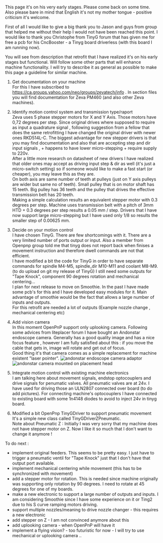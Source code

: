 This page it's on his very early stages. Please come back on some time. Also please bare in mind that English it's not my mother tongue - positive criticism it's welcome.

First of all I would like to give a big thank you to Jason and guys from group that helped me without their help I would not have been reached this point. I would like to thank you Christophe from TinyG forum that has given me for free a pcb for his CncBooster - a Tinyg board driverless (with this board I am running now).

You will see from description that retrofit that I have realized it's on his early stages but functional. Will follow some other parts that will enhance machine functionality.
I will try to describe it as general as possible to make this page a guideline for similar machine.

1. Get documentation on your machine  
For this I have subscribed to  https://ca.groups.yahoo.com/neo/groups/zevatech/info . In section files you will find documentation for Zeva PM460 (and also other Zeva machines).

2. Identify motion control system and transmission type/raport  
Zeva uses 5 phase stepper motors for X and Y Axis. Those motors have 0,72 degrees per step. Since original drives where supposed to require as input a quadrature signal , following suggestion from a fellow that does the same retrofitting I have changed the original driver with newer ones RKD514L-C. The biggest advantage for new stepper drivers is that you may find documentation and also that are accepting step and dir input signals ,  + happens to have lower micro-stepping + require supply to 220v.  
After a little more research on datasheet of new drivers I have realized that older ones may accept as driving input step & dir as well (it's just a micro-switch setting) so if someone would like to make a fast start (or cheaper), you may leave this as they are.     
On both axis are same number of teeth at pulleys (just on Y axis pulleys are wider but same no of teeth). Small pulley that is on motor shaft has 15 teeth. Big pulley has 36 teeth  and the pulley that drives the effective transmission belt has 20 teeth.   
Making a simple calculation results an equivalent stepper motor with 0.3 degrees per step.
Machine uses transmission belt with a pitch of 3mm HTD + 0.3 degrees per step results a 0.05 mm / step.
Drivers that I have now support large micro-stepping but I have used only 1/8 so results the smaller step of 0.00625
mm.  


3. Decide on your motion control  
I have chosen TinyG. There are few shortcomings with it. There are a very limited number of ports output or input. Also a member from Openpnp group told me that tinyg does not report back when finises a movement instruction and therefore dwell commands are not that efficient.  
I have modified a bit the code for TinyG in order to have separate commands for spindle M4-M5, spindle_dir M10-M11 and coolant M8-M9. (to do upload on git my release of TinyG)
I still need some outputs for "Tape Knock", component 90 degrees rotation and mechanical centering...   
I plan for next release to move on Smoothie. In the past I have made some pcb's for this and I have developed easy modules for it.  Main advantage of smoothie would be the fact that allows a large number of inputs and outputs.  
For this retrofit are needed a lot of outputs (Example nozzle change , mechanical centering etc)  

4. Add vision camera  
In this moment OpenPnP support only uplooking camera. Following some advices from liteplacer forum I have bought an Andonstar endoscope camera.  Generally has a good quality image and has a nice focus feature , however I am fully satisfied about this : if you move the cable that gets in, image will rotate and get out of focus.   
Good thing it's that camera comes as a simple replacement for machine existent "laser pointer".
 ![andonstar endoscope camera adaptor](https://plus.google.com/107318571191916561952/posts/1o2khV81xyJ)
 ![andonstar camera mounted on placement head](https://plus.google.com/107318571191916561952/posts/fz586b5sAUt)  
5. Integrate motion control with existing machine electronics  
I am talking here about movement signals, endstop optocouplers and drive signals for penumatic valves.
All pneumatic valves are at 24v. I have used for driving those an ULN2807 connected over board (to do add pictures).
For connecting machine's optocouplers I have connected to existing board with some 1n4148 diodes to avoid to inject 24v in tinyg board.  

6. Modified a bit OpenPnp TinyGDriver to support pneumatic movement  
It's a simple new class called TinyGDriverZPneumatic.    
Note about Pneumatic Z : Initially I was very sorry that my machine does not have stepper motor on Z. Now I like it so much that I don't want to change it anymore ! 

To do next : 
* implement original feeders. This seems to be pretty easy. I just have to trigger a pneumatic ventil for "Tape Knock" just that I don't have that output port available.
* implement mechanical centering while movement (this has to be synchronized with movement)
* add a stepper motor for rotation. This is needed since machine originally was supporting only rotation by 90 degrees. I need to rotate at 45 degrees for one of my boards.
* make a new electronic to support a large number of outputs and inputs. I am considering Smoothie since I have some experience on it or Ting2 due to his S curve ramping motors driving.  
* support multiple nozzles/meaning to drive nozzle changer - this requires a new electronic
* add stepper on Z - I am not convinced anymore about this
* add uplooking camera - when OpenPnP will have it
* implement a flying vision? - too futuristic for now - I will try to use mechanical or uplooking camera ..